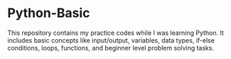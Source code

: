 # Python-Basic
This repository contains my practice codes while I was learning Python. It includes basic concepts like input/output, variables, data types, if-else conditions, loops, functions, and beginner level problem solving tasks.
